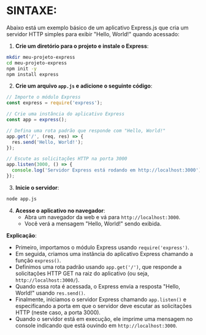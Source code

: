 # SINTAXE:
Abaixo está um exemplo básico de um aplicativo Express.js que cria um servidor HTTP simples para exibir "Hello, World!" quando acessado:

1. **Crie um diretório para o projeto e instale o Express**:
```bash
mkdir meu-projeto-express
cd meu-projeto-express
npm init -y
npm install express
```

2. **Crie um arquivo `app.js` e adicione o seguinte código**:
```javascript
// Importe o módulo Express
const express = require('express');

// Crie uma instância do aplicativo Express
const app = express();

// Defina uma rota padrão que responde com "Hello, World!"
app.get('/', (req, res) => {
  res.send('Hello, World!');
});

// Escute as solicitações HTTP na porta 3000
app.listen(3000, () => {
  console.log('Servidor Express está rodando em http://localhost:3000');
});
```

3. **Inicie o servidor**:
```bash
node app.js
```

4. **Acesse o aplicativo no navegador**:
   - Abra um navegador da web e vá para `http://localhost:3000`.
   - Você verá a mensagem "Hello, World!" sendo exibida.

**Explicação**:
- Primeiro, importamos o módulo Express usando `require('express')`.
- Em seguida, criamos uma instância do aplicativo Express chamando a função `express()`.
- Definimos uma rota padrão usando `app.get('/')`, que responde a solicitações HTTP GET na raiz do aplicativo (ou seja, `http://localhost:3000/`).
- Quando essa rota é acessada, o Express envia a resposta "Hello, World!" usando `res.send()`.
- Finalmente, iniciamos o servidor Express chamando `app.listen()` e especificando a porta em que o servidor deve escutar as solicitações HTTP (neste caso, a porta 3000).
- Quando o servidor está em execução, ele imprime uma mensagem no console indicando que está ouvindo em `http://localhost:3000`.

